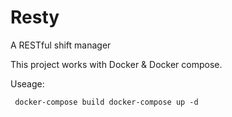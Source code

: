 # Resty
A RESTful shift manager


This project works with Docker & Docker compose.

Useage:

`
docker-compose build
docker-compose up -d`

